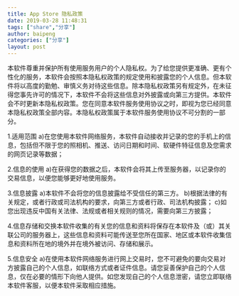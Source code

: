```yaml
---
title: App Store 隐私政策
date: 2019-03-28 11:48:31
tags: ["share","分享"]
author: baipeng
categories: ["分享"]
layout: post
---
```


本软件尊重并保护所有使用服务用户的个人隐私权。为了给您提供更准确、更有个性化的服务，本软件会按照本隐私权政策的规定使用和披露您的个人信息。但本软件将以高度的勤勉、审慎义务对待这些信息。除本隐私权政策另有规定外，在未征得您事先许可的情况下，本软件不会将这些信息对外披露或向第三方提供。本软件会不时更新本隐私权政策。您在同意本软件服务使用协议之时，即视为您已经同意本隐私权政策全部内容。本隐私权政策属于本软件服务使用协议不可分割的一部分。

1.适用范围
a)在您使用本软件网络服务，本软件自动接收并记录的您的手机上的信息，包括但不限于您的照相机、推送、访问日期和时间、软硬件特征信息及您需求的网页记录等数据；

2.信息的使用
a)在获得您的数据之后，本软件会将其上传至服务器，以记录你的交易信息，以便您能够更好地使用服务。

3.信息披露
a)本软件不会将您的信息披露给不受信任的第三方。
b)根据法律的有关规定，或者行政或司法机构的要求，向第三方或者行政、司法机构披露；
c)如您出现违反中国有关法律、法规或者相关规则的情况，需要向第三方披露；

4.信息存储和交换本软件收集的有关您的信息和资料将保存在本软件及（或）其关联公司的服务器上，这些信息和资料可能传送至您所在国家、地区或本软件收集信息和资料所在地的境外并在境外被访问、存储和展示。

5.信息安全
a)在使用本软件网络服务进行网上交易时，您不可避免的要向交易对方披露自己的个人信息，如联络方式或者证件信息。请您妥善保护自己的个人信息，仅在必要的情形下向他人提供。如您发现自己的个人信息泄密，请您立即联络本软件客服，以便本软件采取相应措施。